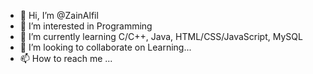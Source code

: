 - 👋 Hi, I’m @ZainAlfil
- 👀 I’m interested in Programming
- 🌱 I’m currently learning C/C++, Java, HTML/CSS/JavaScript, MySQL
- 💞️ I’m looking to collaborate on Learning...
- 📫 How to reach me ...

<!---
ZainAlfil/ZainAlfil is a ✨ special ✨ repository because its `README.md` (this file) appears on your GitHub profile.
You can click the Preview link to take a look at your changes.
--->
